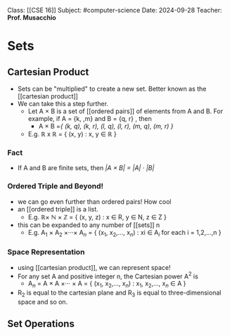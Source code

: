 Class: [[CSE 16]]
Subject: #computer-science 
Date: 2024-09-28
Teacher: **Prof. Musacchio**

# Sets

## Cartesian Product
- Sets can be "multiplied"  to create a new set. Better known as the [[cartesian product]]
- We can take this a step further.
	- Let A × B is a set of [[ordered pairs]] of elements from A and B. For example, if A = {k, ,m} and B = {q, r} , then
		- A × B =*{ (k, q), (k, r), (l, q), (l, r), (m, q), (m, r) }* 
	- E.g. ℝ x ℝ = { (x, y) : x, y $\in$ ℝ }
### Fact
- If A and B are finite sets, then *|A × B| = |A| · |B|*

### Ordered Triple and Beyond!
- we can go even further than ordered pairs! How cool
- an [[ordered triple]] is a list.
	- E.g.  ℝ× $\mathbb{N}$ × $\mathbb{Z}$ = { (x, y, z) : x ∈ R, y ∈ N, z ∈ Z }
- this can be expanded to any number of [[sets]] n
	- E.g. A$_1$ × A$_2$ ×···× A$_n$ = { (x$_1$, x$_2$,..., x$_n$) : xi ∈ A$_i$ for each i = 1,2,...,n }

### Space Representation
- using [[cartesian product]], we can represent space!
- For any set A and positive integer n, the Cartesian power A$^2$ is
	- A$_n$ = A × A ×··· × A = { (x$_1$, x$_2$,..., x$_n$) : x$_1$, x$_2$,..., x$_n$ $\in$ A }
- R$_2$ is equal to the cartesian plane and R$_3$ is equal to three-dimensional space and so on.

## Set Operations

